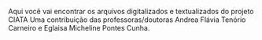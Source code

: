 Aqui você vai encontrar os arquivos digitalizados e textualizados do projeto CIATA
Uma contribuição das professoras/doutoras Andrea Flávia Tenório Carneiro e Eglaisa Micheline Pontes Cunha.

